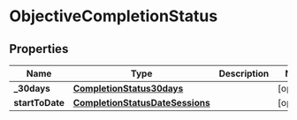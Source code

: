 # ObjectiveCompletionStatus

## Properties
Name | Type | Description | Notes
------------ | ------------- | ------------- | -------------
**_30days** | [**CompletionStatus30days**](CompletionStatus30days.md) |  |  [optional]
**startToDate** | [**CompletionStatusDateSessions**](CompletionStatusDateSessions.md) |  |  [optional]
